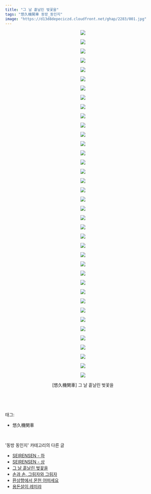```yaml
---
title: "그 날 흩날린 벚꽃을"
tags: "悠久機関車 동방_동인지"
image: "https://d13d8depeciczd.cloudfront.net/ghap/2283/001.jpg"
---
```

<div class="article">
<p style="text-align: center; clear: none; float: none;"><img src="{{ site.imgserver12 }}/ghap/2283/001.jpg"/></p>
<p style="text-align: center; clear: none; float: none;"><img src="{{ site.imgserver12 }}/ghap/2283/002.jpg"/></p>
<p style="text-align: center; clear: none; float: none;"><img src="{{ site.imgserver12 }}/ghap/2283/003.jpg"/></p>
<p style="text-align: center; clear: none; float: none;"><img src="{{ site.imgserver12 }}/ghap/2283/004.jpg"/></p>
<p style="text-align: center; clear: none; float: none;"><img src="{{ site.imgserver12 }}/ghap/2283/005.jpg"/></p>
<p style="text-align: center; clear: none; float: none;"><img src="{{ site.imgserver12 }}/ghap/2283/006.jpg"/></p>
<p style="text-align: center; clear: none; float: none;"><img src="{{ site.imgserver12 }}/ghap/2283/007.jpg"/></p>
<p style="text-align: center; clear: none; float: none;"><img src="{{ site.imgserver12 }}/ghap/2283/008.jpg"/></p>
<p style="text-align: center; clear: none; float: none;"><img src="{{ site.imgserver12 }}/ghap/2283/009.jpg"/></p>
<p style="text-align: center; clear: none; float: none;"><img src="{{ site.imgserver12 }}/ghap/2283/010.jpg"/></p>
<p style="text-align: center; clear: none; float: none;"><img src="{{ site.imgserver12 }}/ghap/2283/011.jpg"/></p>
<p style="text-align: center; clear: none; float: none;"><img src="{{ site.imgserver12 }}/ghap/2283/012.jpg"/></p>
<p style="text-align: center; clear: none; float: none;"><img src="{{ site.imgserver12 }}/ghap/2283/013.jpg"/></p>
<p style="text-align: center; clear: none; float: none;"><img src="{{ site.imgserver12 }}/ghap/2283/014.jpg"/></p>
<p style="text-align: center; clear: none; float: none;"><img src="{{ site.imgserver12 }}/ghap/2283/015.jpg"/></p>
<p style="text-align: center; clear: none; float: none;"><img src="{{ site.imgserver12 }}/ghap/2283/016.jpg"/></p>
<p style="text-align: center; clear: none; float: none;"><img src="{{ site.imgserver12 }}/ghap/2283/017.jpg"/></p>
<p style="text-align: center; clear: none; float: none;"><img src="{{ site.imgserver12 }}/ghap/2283/018.jpg"/></p>
<p style="text-align: center; clear: none; float: none;"><img src="{{ site.imgserver12 }}/ghap/2283/019.jpg"/></p>
<p style="text-align: center; clear: none; float: none;"><img src="{{ site.imgserver12 }}/ghap/2283/020.jpg"/></p>
<p style="text-align: center; clear: none; float: none;"><img src="{{ site.imgserver12 }}/ghap/2283/021.jpg"/></p>
<p style="text-align: center; clear: none; float: none;"><img src="{{ site.imgserver12 }}/ghap/2283/022.jpg"/></p>
<p style="text-align: center; clear: none; float: none;"><img src="{{ site.imgserver12 }}/ghap/2283/023.jpg"/></p>
<p style="text-align: center; clear: none; float: none;"><img src="{{ site.imgserver12 }}/ghap/2283/024.jpg"/></p>
<p style="text-align: center; clear: none; float: none;"><img src="{{ site.imgserver12 }}/ghap/2283/025.jpg"/></p>
<p style="text-align: center; clear: none; float: none;"><img src="{{ site.imgserver12 }}/ghap/2283/026.jpg"/></p>
<p style="text-align: center; clear: none; float: none;"><img src="{{ site.imgserver12 }}/ghap/2283/027.jpg"/></p>
<p style="text-align: center; clear: none; float: none;"><img src="{{ site.imgserver12 }}/ghap/2283/028.jpg"/></p>
<p style="text-align: center; clear: none; float: none;"><img src="{{ site.imgserver12 }}/ghap/2283/029.jpg"/></p>
<p style="text-align: center; clear: none; float: none;"><img src="{{ site.imgserver12 }}/ghap/2283/030.jpg"/></p>
<p style="text-align: center; clear: none; float: none;"><img src="{{ site.imgserver12 }}/ghap/2283/031.jpg"/></p>
<p style="text-align: center; clear: none; float: none;"><img src="{{ site.imgserver12 }}/ghap/2283/032.jpg"/></p>
<p style="text-align: center; clear: none; float: none;"><img src="{{ site.imgserver12 }}/ghap/2283/033.jpg"/></p>
<p style="text-align: center; clear: none; float: none;"><img src="{{ site.imgserver12 }}/ghap/2283/034.jpg"/></p>
<p style="text-align: center; clear: none; float: none;"><img src="{{ site.imgserver12 }}/ghap/2283/035.jpg"/></p>
<p style="text-align: center; clear: none; float: none;"><img src="{{ site.imgserver12 }}/ghap/2283/036.jpg"/></p>
<p style="text-align: center; clear: none; float: none;"><img src="{{ site.imgserver12 }}/ghap/2283/037.jpg"/></p>
<p style="text-align: center; clear: none; float: none;"><img src="{{ site.imgserver12 }}/ghap/2283/038.jpg"/></p>
<p style="text-align: center; clear: none; float: none;">[悠久機関車] 그 날 흩날린 벚꽃을</p>
<p><br/></p>
</div><br/>
<div class="tagTrail">
<p>태그: </p>
<ul>
<li>悠久機関車</li>
</ul>
</div><br/>
<div class="another">
<p>'동방 동인지' 카테고리의 다른 글</p>
<ul>
<li><a href="/ghap_2285">SEIRENSEN - 하</a></li>
<li><a href="/ghap_2284">SEIRENSEN - 상</a></li>
<li><a href="/ghap_2283">그 날 흩날린 벚꽃을</a></li>
<li><a href="/ghap_2282">손과 손, 그림자와 그림자</a></li>
<li><a href="/ghap_2279">환상향에서 몬헌 어떠세요</a></li>
<li><a href="/ghap_2278">용돈살이 레미랴</a></li>
</ul>
</div><br/>
<div class="cb_module cb_fluid">
<div class="cb_wrt cb_profile">
</div><!-- commentList close -->
</div><br/>

